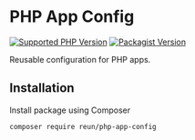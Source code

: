 # PHP App Config

[![Supported PHP Version](https://img.shields.io/packagist/dependency-v/reun/php-app-config/PHP?logo=PHP&logoColor=777BB3&color=777BB3)](https://www.php.net/supported-versions.php)
[![Packagist Version](https://img.shields.io/packagist/v/reun/php-app-config)](https://packagist.org/packages/reun/php-app-config)

Reusable configuration for PHP apps.

## Installation

Install package using Composer

```sh
composer require reun/php-app-config
```
